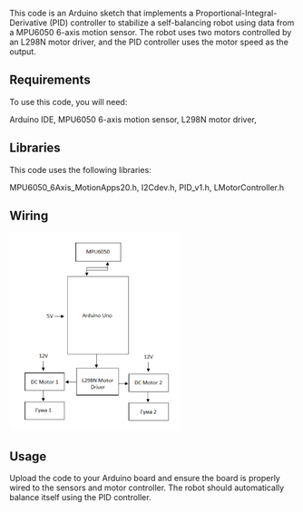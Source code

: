 This code is an Arduino sketch that implements a Proportional-Integral-Derivative (PID) controller to stabilize a self-balancing robot using data from a MPU6050 6-axis motion sensor. The robot uses two motors controlled by an L298N motor driver, and the PID controller uses the motor speed as the output.

## Requirements
To use this code, you will need:

Arduino IDE,
MPU6050 6-axis motion sensor,
L298N motor driver,

## Libraries
This code uses the following libraries:

MPU6050_6Axis_MotionApps20.h,
I2Cdev.h,
PID_v1.h,
LMotorController.h

## Wiring
<img src="Screenshot 2023-03-27 180602.png" width="300" height="350">

## Usage
Upload the code to your Arduino board and ensure the board is properly wired to the sensors and motor controller. The robot should automatically balance itself using the PID controller.

